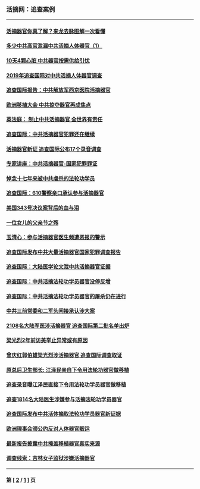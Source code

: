 ### 活摘网：追查案例
---
#### [活摘器官你真了解？来龙去脉图解一次看懂](../../pages/nf5880/n13013820.md?05140430) 
#### [多少中共高官泄漏中共活摘人体器官（1）](../../pages/nf5880/n12671234.md?05140430) 
#### [10天4颗心脏 中共器官按需供给引忧](../../pages/nf5880/n12326366.md?05140430) 
#### [2019年追查国际对中共活摘人体器官调查](../../pages/nf5880/n11917733.md?05140430) 
#### [追查国际报告：中共解放军西京医院活摘器官](../../pages/nf5880/n11838359.md?05140430) 
#### [欧洲移植大会 中共掠夺器官再成焦点](../../pages/nf5880/n11538883.md?05140430) 
#### [英法庭： 制止中共活摘器官 全世界有责任](../../pages/nf5880/n11330691.md?05140430) 
#### [追查国际：中共活摘器官犯罪还在继续](../../pages/nf5880/n11218301.md?05140430) 
#### [活摘器官新证 追查国际公布17个录音调查](../../pages/nf5880/n10897744.md?05140430) 
#### [专家讲座：中共活摘器官-国家犯罪罪证](../../pages/nf5880/n8828153.md?05140430) 
#### [悼念十七年来被中共虐杀的法轮功学员](../../pages/nf5880/n8124823.md?05140430) 
#### [追查国际：610警察亲口承认参与活摘器官](../../pages/nf5880/n8109067.md?05140430) 
#### [美国343号决议案背后的血与泪](../../pages/nf5880/n8020684.md?05140430) 
#### [一位女儿的父亲节之殇](../../pages/nf5880/n8014122.md?05140430) 
#### [玉清心：参与活摘器官医生频遭恶报的警示](../../pages/nf5880/n4637546.md?05140430) 
#### [追查国际发布中共大量活摘器官国家犯罪调查报告](../../pages/nf5880/n4613428.md?05140430) 
#### [追查国际：大陆医学论文泄中共活摘器官证据](../../pages/nf5880/n4608794.md?05140430) 
#### [追查国际：中共活摘法轮功学员器官没停反增](../../pages/nf5880/n4584075.md?05140430) 
#### [追查国际：中共活摘法轮功学员器官的屠杀仍在进行](../../pages/nf5880/n4299154.md?05140430) 
#### [中共三前常委和二军头间接承认涉大案](../../pages/nf5880/n4286244.md?05140430) 
#### [2108名大陆军医涉活摘器官 追查国际第二批名单出炉](../../pages/nf5880/n4284769.md?05140430) 
#### [梁光烈2年前访美举止异常或有原因](../../pages/nf5880/n4279686.md?05140430) 
#### [曾庆红郭伯雄梁光烈涉活摘器官 追查国际调查取证](../../pages/nf5880/n4278462.md?05140430) 
#### [原总后卫生部长: 江泽民亲自下令用法轮功器官做移植](../../pages/nf5880/n4263864.md?05140430) 
#### [追查录音曝江泽民直接下令用法轮功学员器官做移植](../../pages/nf5880/n4261268.md?05140430) 
#### [追查1814名大陆医生涉嫌参与活摘法轮功学员器官](../../pages/nf5880/n4259055.md?05140430) 
#### [追查国际发布中共活体摘取法轮功学员器官新证据](../../pages/nf5880/n4258255.md?05140430) 
#### [欧洲理事会颁公约反对人体器官贩运](../../pages/nf5880/n4206955.md?05140430) 
#### [最新报告披露中共掩盖移植器官真实来源](../../pages/nf5880/n4140084.md?05140430) 
#### [调查线索：吉林女子监狱涉嫌活摘器官](../../pages/nf5880/n4044366.md?05140430) 

---
#### 第 [ [2](./2.md?05140430) / [1](./1.md?05140430) ] 页
